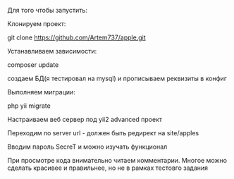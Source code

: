 Для того чтобы запустить:

Клонируем проект:

git clone https://github.com/Artem737/apple.git

Устанавливаем зависимости:

composer update

создаем БД(я тестировал на mysql) и прописываем реквизиты в конфиг

Выполняем миграции:

php yii migrate

Настраиваем веб сервер под yii2 advanced проект

Переходим по server url - должен быть редирект на site/apples

Вводим пароль SecreT и можно изучать функционал


При просмотре кода внимательно читаем комментарии. Многое можно сделать красивее и правильнее, но не в рамках тестовго задания 


